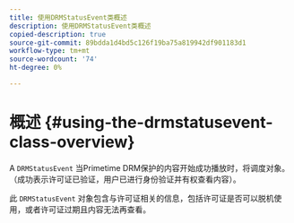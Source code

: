 ```yaml
---
title: 使用DRMStatusEvent类概述
description: 使用DRMStatusEvent类概述
copied-description: true
source-git-commit: 89bdda1d4bd5c126f19ba75a819942df901183d1
workflow-type: tm+mt
source-wordcount: '74'
ht-degree: 0%

---
```



# 概述 {#using-the-drmstatusevent-class-overview}

A `DRMStatusEvent` 当Primetime DRM保护的内容开始成功播放时，将调度对象。 （成功表示许可证已验证，用户已进行身份验证并有权查看内容）。

此 `DRMStatusEvent` 对象包含与许可证相关的信息，包括许可证是否可以脱机使用，或者许可证过期且内容无法再查看。
